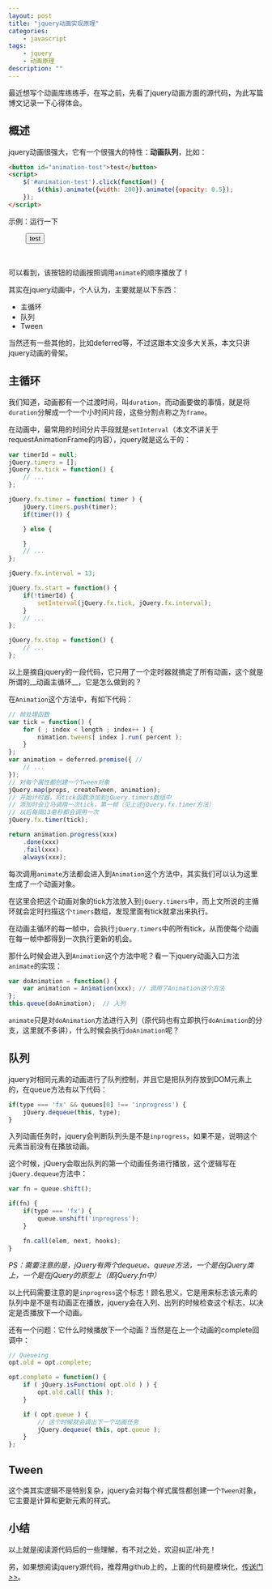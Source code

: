 ```yaml
---
layout: post
title: "jquery动画实现原理"
categories:
    - javascript
tags:
    - jquery
    - 动画原理
description: ""
---
```


最近想写个动画库练练手，在写之前，先看了jquery动画方面的源代码，为此写篇博文记录一下心得体会。

## 概述

jquery动画很强大，它有一个很强大的特性：__动画队列__，比如：

```html
<button id="animation-test">test</button>
<script>
    $('#animation-test').click(function() {
        $(this).animate({width: 200}).animate({opacity: 0.5});
    });
</script>
```

<p>示例：运行一下</p>

<pre class="article-example">
    <button id="animation-test">test</button>
    <script>
        $('#animation-test').click(function() {
           $(this).animate({width: 200}).animate({opacity: 0.5});
        });
    </script>
</pre>

可以看到，该按钮的动画按照调用`animate`的顺序播放了！

<!-- more -->

其实在jquery动画中，个人认为，主要就是以下东西：

* 主循环
* 队列
* Tween

当然还有一些其他的，比如deferred等，不过这跟本文没多大关系，本文只讲jquery动画的骨架。

## 主循环

我们知道，动画都有一个过渡时间，叫`duration`，而动画要做的事情，就是将`duration`分解成一个一个小时间片段，这些分割点称之为`frame`。

在动画中，最常用的时间分片手段就是`setInterval`（本文不讲关于requestAnimationFrame的内容），jquery就是这么干的：

```javascript
var timerId = null;
jQuery.timers = [];
jQuery.fx.tick = function() {
    // ...
};

jQuery.fx.timer = function( timer ) {
    jQuery.timers.push(timer);
    if(timer()) {

    } else {

    }
    // ...
};

jQuery.fx.interval = 13;

jQuery.fx.start = function() {
    if(!timerId) {
        setInterval(jQuery.fx.tick, jQuery.fx.interval);
    }
    // ...
};

jQuery.fx.stop = function() {
    // ...
};
```

以上是摘自jquery的一段代码，它只用了一个定时器就搞定了所有动画，这个就是所谓的__动画主循环__，它是怎么做到的？

在`Animation`这个方法中，有如下代码：

```javascript
// 帧处理函数
var tick = function() {
    for ( ; index < length ; index++ ) {
        nimation.tweens[ index ].run( percent );
    }
};
var animation = deferred.promise({ //
    // ...
});
// 对每个属性都创建一个Tween对象
jQuery.map(props, createTween, animation);
// 开始计时器，将tick函数添加到jQuery.timers数组中
// 添加时会立马调用一次tick，第一帧（见上述jQuery.fx.timer方法）
// 以后每隔13毫秒都会调用一次
jQuery.fx.timer(tick);

return animation.progress(xxx)
    .done(xxx)
    .fail(xxx).
    always(xxx);

```

每次调用`animate`方法都会进入到`Animation`这个方法中，其实我们可以认为这里生成了一个动画对象。

在这里会把这个动画对象的tick方法放入到`jQuery.timers`中，而上文所说的主循环就会定时扫描这个`timers`数组，发现里面有tick就拿出来执行。

在动画主循环的每一帧中，会执行`jQuery.timers`中的所有tick，从而使每个动画在每一帧中都得到一次执行更新的机会。

那什么时候会进入到`Animation`这个方法中呢？看一下jquery动画入口方法`animate`的实现：

```javascript
var doAnimation = function() {
    var animation = Animation(xxx); // 调用了Animation这个方法
};
this.queue(doAnimation);  // 入列
```

`animate`只是对`doAnimation`方法进行入列（原代码也有立即执行`doAnimation`的分支，这里就不多讲），什么时候会执行`doAnimation`呢？

## 队列

jquery对相同元素的动画进行了队列控制，并且它是把队列存放到DOM元素上的，在queue方法有以下代码：

```javascript
if(type === 'fx' && queues[0] !== 'inprogress') {
    jQuery.dequeue(this, type);
}
```

入列动画任务时，jquery会判断队列头是不是`inprogress`，如果不是，说明这个元素当前没有在播放动画。

这个时候，jQuery会取出队列的第一个动画任务进行播放，这个逻辑写在`jQuery.dequeue`方法中：

```javascript
var fn = queue.shift();

if(fn) {
    if(type === 'fx') {
        queue.unshift('inprogress');
    }

    fn.call(elem, next, hooks);
}

```

_PS：需要注意的是，jQuery有两个dequeue、queue方法，一个是在jQuery类上，一个是在jQuery的原型上（即jQuery.fn中）_

以上代码需要注意的是`inprogress`这个标志！顾名思义，它是用来标志该元素的队列中是不是有动画正在播放，jquery会在入列、出列的时候检查这个标志，以决定是否播放下一个动画。

还有一个问题：它什么时候播放下一个动画？当然是在上一个动画的complete回调中：

```javascript
// Queueing
opt.old = opt.complete;

opt.complete = function() {
    if ( jQuery.isFunction( opt.old ) ) {
        opt.old.call( this );
    }

    if ( opt.queue ) {
        // 这个时候就会调出下一个动画任务
        jQuery.dequeue( this, opt.queue );
    }
};
```

## Tween

这个类其实逻辑不是特别复杂，jquery会对每个样式属性都创建一个`Tween`对象，它主要是计算和更新元素的样式。

## 小结

以上就是阅读源代码后的一些理解，有不对之处，欢迎纠正/补充！

另，如果想阅读jquery源代码，推荐用github上的，上面的代码是模块化，[传送门>>](https://github.com/jquery/jquery)。
